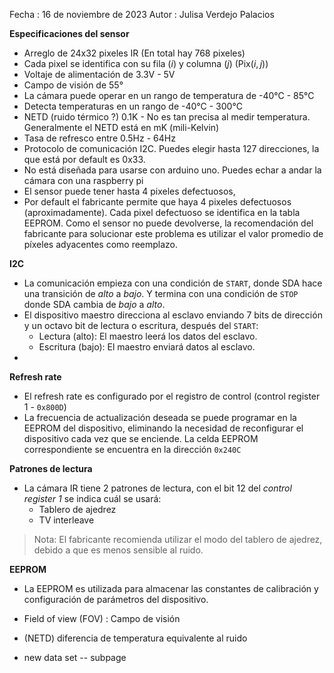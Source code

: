 Fecha : 16 de noviembre de 2023
Autor : Julisa Verdejo Palacios

**Especificaciones del sensor**

* Arreglo de 24x32 pixeles IR (En total hay 768 pixeles)
* Cada pixel se identifica con su fila ($i$) y columna ($j$) (Pix$(i,j)$)
* Voltaje de alimentación de 3.3V - 5V
* Campo de visión de 55°
* La cámara puede operar en un rango de temperatura de -40°C - 85°C
* Detecta temperaturas en un rango de -40°C - 300°C
* NETD (ruido térmico ?) 0.1K - No es tan precisa al medir temperatura. Generalmente el NETD está en mK (mili-Kelvin)
* Tasa de refresco entre 0.5Hz - 64Hz
* Protocolo de comunicación I2C. Puedes elegir hasta 127 direcciones, la que está por default es 0x33.
* No está diseñada para usarse con arduino uno. Puedes echar a andar la cámara con una raspberry pi
* El sensor puede tener hasta 4 pixeles defectuosos, 
* Por default el fabricante permite que haya 4 pixeles defectuosos (aproximadamente). Cada pixel defectuoso se identifica en la tabla EEPROM. Como el sensor no puede devolverse, la recomendación del fabricante para solucionar este problema es utilizar el valor promedio de píxeles adyacentes como reemplazo.


**I2C**

* La comunicación empieza con una condición de `START`, donde SDA hace una transición de *alto* a *bajo*. Y termina con una condición de `STOP` donde SDA cambia de *bajo* a *alto*.
* El dispositivo maestro direcciona al esclavo enviando 7 bits de dirección y un octavo bit de lectura o escritura, después del `START`:
	* Lectura (alto): El maestro leerá los datos del esclavo.
	* Escritura (bajo): El maestro enviará datos al esclavo.
* 


**Refresh rate**

* El refresh rate es configurado por el registro de control (control register 1 - `0x800D`)
* La frecuencia de actualización deseada se puede programar en la EEPROM del dispositivo, eliminando la necesidad de reconfigurar el dispositivo cada vez que se enciende. La celda EEPROM correspondiente se encuentra en la dirección `0x240C` 


**Patrones de lectura**

* La cámara IR tiene 2 patrones de lectura, con el bit 12 del *control register 1* se indica cuál se usará:
	* Tablero de ajedrez
	* TV interleave

>Nota: El fabricante recomienda utilizar el modo del tablero de ajedrez, debido a que es menos sensible al ruido.


**EEPROM**

* La EEPROM es utilizada para almacenar las constantes de calibración y configuración de parámetros del dispositivo.










* Field of view (FOV) : Campo de visión
* (NETD) diferencia de temperatura equivalente al ruido
* new data set -- subpage